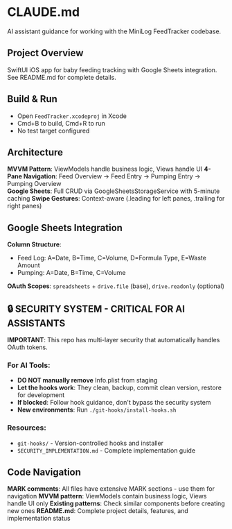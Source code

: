 # CLAUDE.md

AI assistant guidance for working with the MiniLog FeedTracker codebase.

## Project Overview

SwiftUI iOS app for baby feeding tracking with Google Sheets integration. See README.md for complete details.

## Build & Run

- Open `FeedTracker.xcodeproj` in Xcode
- Cmd+B to build, Cmd+R to run
- No test target configured

## Architecture

**MVVM Pattern**: ViewModels handle business logic, Views handle UI
**4-Pane Navigation**: Feed Overview → Feed Entry → Pumping Entry → Pumping Overview  
**Google Sheets**: Full CRUD via GoogleSheetsStorageService with 5-minute caching
**Swipe Gestures**: Context-aware (.leading for left panes, .trailing for right panes)

## Google Sheets Integration

**Column Structure**:
- Feed Log: A=Date, B=Time, C=Volume, D=Formula Type, E=Waste Amount  
- Pumping: A=Date, B=Time, C=Volume

**OAuth Scopes**: `spreadsheets` + `drive.file` (base), `drive.readonly` (optional)

## 🔒 SECURITY SYSTEM - CRITICAL FOR AI ASSISTANTS

**IMPORTANT**: This repo has multi-layer security that automatically handles OAuth tokens.

### For AI Tools:
- **DO NOT manually remove** Info.plist from staging
- **Let the hooks work**: They clean, backup, commit clean version, restore for development  
- **If blocked**: Follow hook guidance, don't bypass the security system
- **New environments**: Run `./git-hooks/install-hooks.sh`

### Resources:
- `git-hooks/` - Version-controlled hooks and installer
- `SECURITY_IMPLEMENTATION.md` - Complete implementation guide

## Code Navigation

**MARK comments**: All files have extensive MARK sections - use them for navigation
**MVVM pattern**: ViewModels contain business logic, Views handle UI only
**Existing patterns**: Check similar components before creating new ones
**README.md**: Complete project details, features, and implementation status